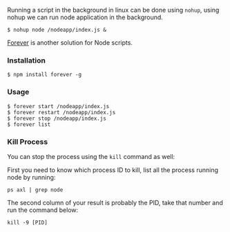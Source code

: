 Running a script in the background in linux can be done using `nohup`, using nohup we can run node application in the background.

```shell
$ nohup node /nodeapp/index.js &
```

[Forever](https://github.com/foreverjs/forever) is another solution for Node scripts.

### Installation

```shell
$ npm install forever -g
```

### Usage

```shell
$ forever start /nodeapp/index.js
$ forever restart /nodeapp/index.js
$ forever stop /nodeapp/index.js
$ forever list
```

### Kill Process

You can stop the process using the `kill` command as well:

First you need to know which process ID to kill, list all the process running node by running:

```shell
ps axl | grep node
```

The second column of your result is probably the PID, take that number and run the command below:

```shell
kill -9 [PID]
```